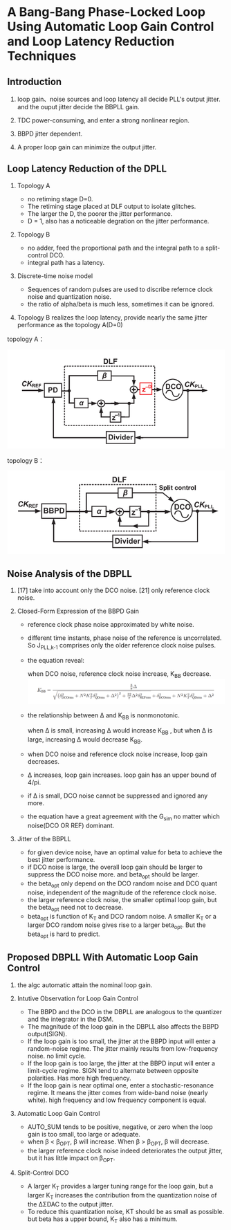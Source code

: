 # A Bang-Bang Phase-Locked Loop Using Automatic Loop Gain Control and Loop Latency Reduction Techniques
## Introduction

1. loop gain、noise sources and loop latency all decide PLL's output jitter. and the ouput jitter decide the BBPLL gain.

2. TDC power-consuming, and enter a strong nonlinear region.

3. BBPD jitter dependent.

4. A proper loop gain can minimize the output jitter. 

## Loop Latency Reduction of the DPLL
1. Topology A

   - no retiming stage D=0. 
   - The retiming stage placed at DLF output to isolate glitches.
   - The larger the D, the poorer the jitter performance.
   - D = 1, also has a noticeable degration on the jitter performance.

2. Topology B

   - no adder, feed the proportional path and the integral path to a split-control DCO.
   - integral path has a latency.

3. Discrete-time noise model

   - Sequences of random pulses are used to discribe refernce clock noise and quantization noise.
   - the ratio of alpha/beta is much less, sometimes it can be ignored.

4. Topology B realizes the loop latency, provide nearly the same jitter performance as the topology A(D=0)
   
topology A：

![topology A](./pic/00.png)

topology B：

![topology B](./pic/01.png)

## Noise Analysis of the DBPLL
 1. [17] take into account only the DCO noise. [21] only reference clock noise.

 2. Closed-Form Expression of the BBPD Gain

    - reference clock phase noise approximated by white noise.
    - different time instants, phase noise of the reference is uncorrelated. So J<sub>PLL,k-1</sub> comprises only the older reference clock noise pulses.
    - the equation reveal:

        when DCO noise, reference clock noise increase, K<sub>BB</sub> decrease.
  ![BBPD gain](./pic/02.png)
    - the relationship between Δ and K<sub>BB</sub> is nonmonotonic.

        when Δ is small, increasing Δ would increase K<sub>BB</sub> , but when Δ is large, increasing Δ would decrease K<sub>BB</sub>.
    - when DCO noise and reference clock noise increase, loop gain decreases.
    - Δ increases, loop gain increases. loop gain has an upper bound of 4/pi.
    - if Δ is small, DCO noise cannot be suppressed and ignored any more.
    - the equation have a great agreement with the G<sub>sim</sub> no matter which noise(DCO OR REF) dominant.

3. Jitter of the BBPLL
   
   - for given device noise, have an optimal value for beta to achieve the best jitter performance.
   - if DCO noise is large, the overall loop gain should be larger to suppress the DCO noise more. and beta<sub>opt</sub> should be larger.
   - the beta<sub>opt</sub> only depend on the DCO random noise and DCO quant noise, independent of the magnitude of the reference clock noise.
   - the larger reference clock noise, the smaller optimal loop gain, but the beta<sub>opt</sub> need not to decrease.
   - beta<sub>opt</sub> is function of K<sub>T</sub> and DCO random noise. A smaller K<sub>T</sub> or a larger DCO random noise gives rise to a larger beta<sub>opt</sub>. But the beta<sub>opt</sub> is hard to predict.

## Proposed DBPLL With Automatic Loop Gain Control
1. the algc automatic attain the nominal loop gain.
2. Intutive Observation for Loop Gain Control

   - The BBPD and the DCO in the DBPLL are analogous to the quantizer and the integrator in the DSM.
   - The magnitude of the loop gain in the DBPLL also affects the BBPD output(SIGN).
   - If the loop gain is too small, the jitter at the BBPD input will enter a random-noise regime. The jitter mainly results from low-frequency noise. no limit cycle.
   - If the loop gain is too large, the jitter at the BBPD input will enter a limit-cycle regime. SIGN tend to alternate between opposite polarities. Has more high frequency.
   - If the loop gain is near optimal one, enter a stochastic-resonance regime. It means the jitter comes from wide-band noise (nearly white). high frequency and low frequency component is equal.

3. Automatic Loop Gain Control
   
   - AUTO_SUM tends to be positive, negative, or zero when the loop gain is too small, too large or adequate.
   - when β < β<sub>OPT</sub>, β will increase. When β > β<sub>OPT</sub>, β will decrease.
   - the larger reference clock noise indeed deteriorates the output jitter, but it has little impact on β<sub>OPT</sub>.

4. Split-Control DCO
   
   - A larger K<sub>T</sub> provides a larger tuning range for the loop gain, but a larger K<sub>T</sub> increases the contribution from the quantization noise of the ΔΣDAC to the output jitter. 
   - To reduce this quantization noise, KT should be as small as possible. but beta has a upper bound, K<sub>T</sub> also has a minimum.
